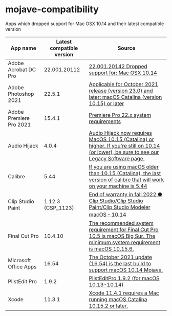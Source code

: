 # mojave-compatibility
Apps which dropped support for Mac OSX 10.14 and their latest compatible version

|  App name  |  Latest compatible version  | Source
| ---- | ---- | ---- |
|  Adobe Acrobat DC Pro  |  22.001.20112 | [22.001.20142 Dropped support for: Mac OSX 10.14](https://www.adobe.com/devnet-docs/acrobatetk/tools/ReleaseNotesDC/index.html) |
|  Adobe Photoshop 2021  |  22.5.1  | [Applicable for October 2021 release (version 23.0) and later: macOS Catalina (version 10.15) or later](https://helpx.adobe.com/photoshop/system-requirements.html) |
|  Adobe Premiere Pro 2021  |  15.4.1  | [Premiere Pro 22.x system requirements](https://helpx.adobe.com/cy_en/premiere-pro/system-requirements/2022.html) |
|  Audio Hijack  |  4.0.4  | [Audio Hijack now requires MacOS 10.15 (Catalina) or higher. If you're still on 10.14 (or lower), be sure to see our Legacy Software page.](https://rogueamoeba.com/support/knowledgebase/releasenotes/?product=Audio+Hijack) |
|  Calibre  |  5.44  | [If you are using macOS older than 10.15 (Catalina), the last version of calibre that will work on your machine is 5.44](https://calibre-ebook.com/download_osx) |
|  Clip Studio Paint  |  1.12.3 (CSP_1123) | [End of warranty in fall 2022 ● Clip Studio/Clip Studio Paint/Clip Studio Modeler macOS・10.14](https://support.clip-studio.com/en-us/faq/articles/20220032) |
|  Final Cut Pro  |  10.4.10  | [The recommended system requirement for Final Cut Pro 10.5 is macOS Big Sur. The minimum system requirement is macOS 10.15.6.](https://support.apple.com/guide/final-cut-pro/whats-new-in-final-cut-pro-105-ver3daafa3a2/mac) |
|  Microsoft Office Apps  |  16.54  | [The October 2021 update (16.54) is the last build to support macOS 10.14 Mojave.](https://support.microsoft.com/en-us/office/upgrade-macos-to-continue-receiving-microsoft-365-and-office-for-mac-updates-16b8414f-08ec-4b24-8c91-10a918f649f8#ID0EBBF=Office_for_Mac_2021) |
|  PlistEdit Pro  |  1.9.2  | [PlistEditPro 1.9.2 (for macOS 10.13-10.14)](https://www.fatcatsoftware.com/plisteditpro_downloads/) |
|  Xcode  |  11.3.1  | [Xcode 11.4.1 requires a Mac running macOS Catalina 10.15.2 or later.](https://developer.apple.com/documentation/xcode-release-notes/xcode-11_4_1-release-notes) |
